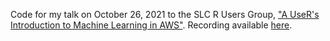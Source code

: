 Code for my talk on October 26, 2021 to the SLC R Users Group, ["A UseR's Introduction to Machine Learning in AWS"](https://docs.google.com/presentation/d/1po0xPOujqzrfFZgYrMEhWcY68nVagZQk/edit?usp=sharing&ouid=109190959859378036463&rtpof=true&sd=true). Recording available [here](https://www.youtube.com/watch?v=EZXJmFg4MIg&t=170s). 
